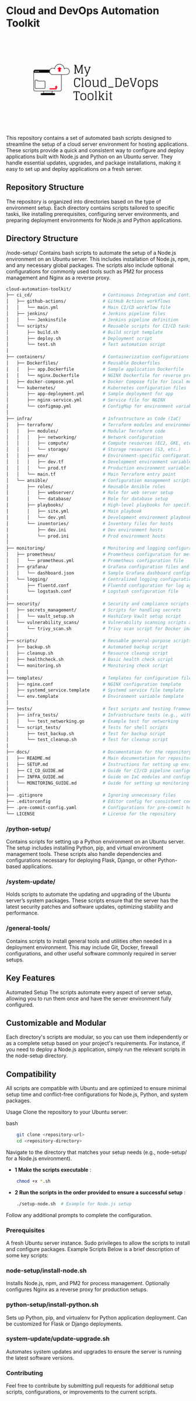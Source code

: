 # Cloud and DevOps Automation Toolkit

<p align="center">
  <img src="logo/cloud-toolkit-logo.gif" alt="cloud-toolkit-logo">
</p>

This repository contains a set of automated bash scripts designed to streamline the setup of a cloud server environment for hosting applications. These scripts provide a quick and consistent way to configure and deploy applications built with Node.js and Python on an Ubuntu server. They handle essential updates, upgrades, and package installations, making it easy to set up and deploy applications on a fresh server.

## Repository Structure

The repository is organized into directories based on the type of environment setup. Each directory contains scripts tailored to specific tasks, like installing prerequisites, configuring server environments, and preparing deployment environments for Node.js and Python applications.

## Directory Structure

/node-setup/
Contains bash scripts to automate the setup of a Node.js environment on an Ubuntu server. This includes installation of Node.js, npm, and any necessary global packages. The scripts also include optional configurations for commonly used tools such as PM2 for process management and Nginx as a reverse proxy.

```bash
cloud-automation-toolkit/
├── ci_cd/                           # Continuous Integration and Continuous Deployment
│   ├── github-actions/              # GitHub Actions workflows
│   │   └── main.yml                 # Main CI/CD workflow file
│   ├── jenkins/                     # Jenkins pipeline files
│   │   └── Jenkinsfile              # Jenkins pipeline definition
│   └── scripts/                     # Reusable scripts for CI/CD tasks
│       ├── build.sh                 # Build script template
│       ├── deploy.sh                # Deployment script
│       └── test.sh                  # Test automation script
│
├── containers/                      # Containerization configurations
│   ├── Dockerfiles/                 # Reusable Dockerfiles
│   │   ├── app.Dockerfile           # Sample application Dockerfile
│   │   └── nginx.Dockerfile         # NGINX Dockerfile for reverse proxy
│   ├── docker-compose.yml           # Docker Compose file for local multi-container setups
│   └── kubernetes/                  # Kubernetes configuration files
│       ├── app-deployment.yml       # Sample deployment for app
│       ├── nginx-service.yml        # Service file for NGINX
│       └── configmap.yml            # ConfigMap for environment variables
│
├── infra/                           # Infrastructure as Code (IaC)
│   ├── terraform/                   # Terraform modules and environment configurations
│   │   ├── modules/                 # Modular Terraform code
│   │   │   ├── networking/          # Network configuration
│   │   │   ├── compute/             # Compute resources (EC2, GKE, etc.)
│   │   │   └── storage/             # Storage resources (S3, etc.)
│   │   ├── env/                     # Environment-specific configurations
│   │   │   ├── dev.tf               # Development environment variables
│   │   │   └── prod.tf              # Production environment variables
│   │   └── main.tf                  # Main Terraform entry point
│   └── ansible/                     # Configuration management scripts
│       ├── roles/                   # Reusable Ansible roles
│       │   ├── webserver/           # Role for web server setup
│       │   └── database/            # Role for database setup
│       ├── playbooks/               # High-level playbooks for specific environments
│       │   ├── site.yml             # Main playbook
│       │   └── dev.yml              # Development environment playbook
│       └── inventories/             # Inventory files for hosts
│           ├── dev.ini              # Dev environment hosts
│           └── prod.ini             # Prod environment hosts
│
├── monitoring/                      # Monitoring and logging configurations
│   ├── prometheus/                  # Prometheus configuration for metrics
│   │   └── prometheus.yml           # Prometheus configuration file
│   ├── grafana/                     # Grafana configuration files and dashboards
│   │   └── dashboard.json           # Sample Grafana dashboard configuration
│   └── logging/                     # Centralized logging configurations
│       ├── fluentd.conf             # Fluentd configuration for log aggregation
│       └── logstash.conf            # Logstash configuration file
│
├── security/                        # Security and compliance scripts
│   ├── secrets_management/          # Scripts for handling secrets
│   │   └── vault_setup.sh           # HashiCorp Vault setup script
│   └── vulnerability_scans/         # Vulnerability scanning scripts and tools
│       └── trivy_scan.sh            # Trivy scan script for Docker images
│
├── scripts/                         # Reusable general-purpose scripts
│   ├── backup.sh                    # Automated backup script
│   ├── cleanup.sh                   # Resource cleanup script
│   ├── healthcheck.sh               # Basic health check script
│   └── monitoring.sh                # Monitoring check script
│
├── templates/                       # Templates for configuration files
│   ├── nginx.conf                   # NGINX configuration template
│   ├── systemd_service.template     # Systemd service file template
│   └── env.template                 # Environment variable template
│
├── tests/                           # Test scripts and testing framework configurations
│   ├── infra_tests/                 # Infrastructure tests (e.g., with Terratest)
│   │   └── test_networking.go       # Example test for networking
│   └── script_tests/                # Tests for shell scripts
│       ├── test_backup.sh           # Test for backup script
│       └── test_cleanup.sh          # Test for cleanup script
│
├── docs/                            # Documentation for the repository
│   ├── README.md                    # Main documentation for repository overview
│   ├── SETUP.md                     # Instructions for setting up environments
│   ├── CI_CD_GUIDE.md               # Guide for CI/CD pipeline configurations
│   ├── INFRA_GUIDE.md               # Guide on IaC modules and configurations
│   └── MONITORING_GUIDE.md          # Guide for setting up monitoring and logging
│
├── .gitignore                       # Ignoring unnecessary files
├── .editorconfig                    # Editor config for consistent coding styles
├── .pre-commit-config.yaml          # Configurations for pre-commit hooks
└── LICENSE                          # License for the repository

```

### /python-setup/

Contains scripts for setting up a Python environment on an Ubuntu server. The setup includes installing Python, pip, and virtual environment management tools. These scripts also handle dependencies and configurations necessary for deploying Flask, Django, or other Python-based applications.

### /system-update/

Holds scripts to automate the updating and upgrading of the Ubuntu server’s system packages. These scripts ensure that the server has the latest security patches and software updates, optimizing stability and performance.

### /general-tools/

Contains scripts to install general tools and utilities often needed in a deployment environment. This may include Git, Docker, firewall configurations, and other useful software commonly required in server setups.

## Key Features

Automated Setup
The scripts automate every aspect of server setup, allowing you to run them once and have the server environment fully configured.

## Customizable and Modular

Each directory's scripts are modular, so you can use them independently or as a complete setup based on your project's requirements. For instance, if you need to deploy a Node.js application, simply run the relevant scripts in the node-setup directory.

## Compatibility

All scripts are compatible with Ubuntu and are optimized to ensure minimal setup time and conflict-free configurations for Node.js, Python, and system packages.

Usage
Clone the repository to your Ubuntu server:

bash

````Bash
    git clone <repository-url>
    cd <repository-directory>
````

Navigate to the directory that matches your setup needs (e.g., node-setup/ for a Node.js environment).

- **1 Make the scripts executable** :

````Bash
    chmod +x *.sh
````

- **2 Run the scripts in the order provided to ensure a successful setup** :

````bash
    ./setup-node.sh  # Example for Node.js setup
````

Follow any additional prompts to complete the configuration.

### Prerequisites

A fresh Ubuntu server instance.
Sudo privileges to allow the scripts to install and configure packages.
Example Scripts
Below is a brief description of some key scripts:

### node-setup/install-node.sh

Installs Node.js, npm, and PM2 for process management. Optionally configures Nginx as a reverse proxy for production setups.

### python-setup/install-python.sh

Sets up Python, pip, and virtualenv for Python application deployment. Can be customized for Flask or Django deployments.

### system-update/update-upgrade.sh

Automates system updates and upgrades to ensure the server is running the latest software versions.

### Contributing

Feel free to contribute by submitting pull requests for additional setup scripts, configurations, or improvements to the current scripts.
